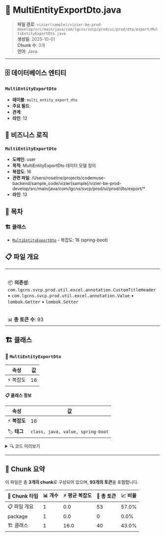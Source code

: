 # 📄 MultiEntityExportDto.java

> **파일 경로**: `vizier(sample)/vizier-be-prod-develop/src/main/java/com/lgcns/svcp/prod/ui/prod/dto/export/MultiEntityExportDto.java`  
> **생성일**: 2025-10-01  
> **Chunk 수**: 3개  
> **언어**: Java
---


## 🗄️ 데이터베이스 엔티티

### `MultiEntityExportDto`
- **테이블**: `multi_entity_export_dto`
- **주요 필드**: 
- **관계**: 
- **라인**: 12


## 💼 비즈니스 로직

### `MultiEntityExportDto`
- **도메인**: user
- **목적**: MultiEntityExportDto 데이터 모델 정의
- **복잡도**: 16
- **관련 파일**: /Users/roseline/projects/codemuse-backend/sample_code/vizier(sample)/vizier-be-prod-develop/src/main/java/com/lgcns/svcp/prod/ui/prod/dto/export/*
- **라인**: 12


## 📑 목차

### 🏗️ 클래스
- [`MultiEntityExportDto`](#class-multientityexportdto) - 복잡도: 16 (spring-boot)

## 📋 파일 개요

| | |
|--|--|
| 📦 **의존성**: `com.lgcns.svcp.prod.util.excel.annotation.CustomTitleHeader` • `com.lgcns.svcp.prod.util.excel.annotation.Value` • `lombok.Getter` • `lombok.Setter` | ⚡ **총 복잡도**: 16 |
| 📊 **총 토큰 수**: 93 |  |



## 🏗️ 클래스

### <a id="class-multientityexportdto"></a>🎯 `MultiEntityExportDto`

| 속성 | 값 |
|------|----|
| ⚡ 복잡도 | 16 |



#### 📋 클래스 정보

| 속성 | 값 |
|------|----|
| ⚡ **복잡도** | 16 || 📍 **라인 범위** | 12-12 |
| 🏷️ **태그** | `class, java, value, spring-boot` || 🏗️ **프레임워크** | `spring-boot` |

<details>
<summary>🔍 코드 미리보기</summary>

```java
public class MultiEntityExportDto {
	
	@Value(name ="multi.export.no")
	private Integer no;

	@Value(name ="multi.export.itemcode")
	private String itemCode;
	
	@Value(name ="multi.export.itemname")
	private String itemName;

	@Value(name ="multi.export.entitycode")
	private String entityCode;

	@Value(name ="multi.export.entityname")
	private String entityName;
	
	@Value(name ="multi.export.relationstartdate")
	private String relationStartDate;
	
	@Value(name ="multi.export.relationenddate")
	private String relationEndDate;
}...
```

**Chunk 정보**
- 🆔 **ID**: `08e5d8fbc76d`
- 📍 **라인**: 12-12
- 📊 **토큰**: 40
- 🏷️ **태그**: `class, java, value, spring-boot`

</details>

---





## 🧩 Chunk 요약

이 파일은 총 **3개의 chunk**로 구성되어 있으며, **93개의 토큰**을 포함합니다.

| 🧩 Chunk 타입 | 📊 개수 | ⚡ 평균 복잡도 | 📝 총 토큰 | 📈 비율 |
|---------------|--------|-------------|----------|--------|
| 📋 파일 개요 | 1 | 0.0 | 53 | 57.0% |
| package | 1 | 0.0 | 0 | 0.0% |
| 🏗️ 클래스 | 1 | 16.0 | 40 | 43.0% |

